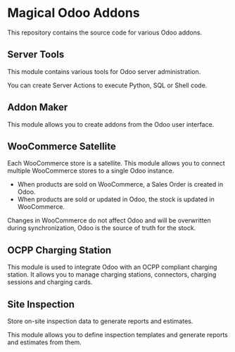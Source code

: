 Magical Odoo Addons
===================

This repository contains the source code for various Odoo addons.

Server Tools
---------------------------

This module contains various tools for Odoo server administration.

You can create Server Actions to execute Python, SQL or Shell code.

Addon Maker
---------------------------

This module allows you to create addons from the Odoo user interface.

WooCommerce Satellite
---------------------------

Each WooCommerce store is a satellite. This module allows you to connect multiple WooCommerce stores to a single Odoo instance.

* When products are sold on WooCommerce, a Sales Order is created in Odoo.
* When products are sold or updated in Odoo, the stock is updated in WooCommerce.

Changes in WooCommerce do not affect Odoo and will be overwritten during synchronization, Odoo is the source of truth for the stock.

OCPP Charging Station
--------------------------------

This module is used to integrate Odoo with an OCPP compliant charging station. It allows you to manage charging stations, connectors, charging sessions and charging cards.

Site Inspection
---------------------------

Store on-site inspection data to generate reports and estimates.

This module allows you to define inspection templates and generate reports and estimates from them.
